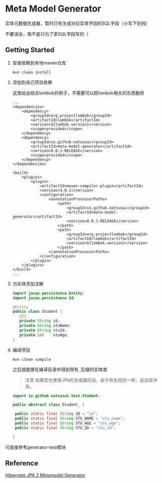 # Meta Model Generator
实体元数据生成器，暂时只有生成对应实体字段的SQL字段（小写下划线）  

不要误会，我不是只为了拿SQL字段写的（

## Getting Started
1. 安装依赖到本地maven仓库
    ```shell script
    mvn clean install
    ```
2. 添加到自己项目依赖  

    这里给出结合lombok的例子，不需要可以把lombok相关的东西删除
    ```
    ...
    <dependencies>
        <dependency>
            <groupId>org.projectlombok</groupId>
            <artifactId>lombok</artifactId>
            <version>${lombok.version}</version>
            <scope>provided</scope>
        </dependency>
        <dependency>
            <groupId>io.github.natsusai</groupId>
            <artifactId>meta-model-generator</artifactId>
            <version>0.0.1-RELEASE</version>
            <scope>provided</scope>
        </dependency>
    </dependencies>

    <build>
        <plugins>
            <plugin>
                <artifactId>maven-compiler-plugin</artifactId>
                <version>3.8.1</version>
                <configuration>
                    <annotationProcessorPaths>
                        <path>
                            <groupId>io.github.natsusai</groupId>
                            <artifactId>meta-model-generator</artifactId>
                            <version>0.0.1-RELEASE</version>
                        </path>
                        <path>
                            <groupId>org.projectlombok</groupId>
                            <artifactId>lombok</artifactId>
                            <version>${lombok.version}</version>
                        </path>
                    </annotationProcessorPaths>
                </configuration>
            </plugin>
        </plugins>
    </build>
    ...
    ````
3. 为实体添加注解
    ```java
    import javax.persistence.Entity;
    import javax.persistence.Id;
    
    @Entity
    public class Student {
       @Id
       private String id;
       private String stuName;
       private String stuId;
       private int    stuAge;
    }
    ```
4. 编译项目
    ```shell script
    mvn clean compile 
    ```
    之后就能够在编译目录中得到带有`_`后缀的实体类
    > 注意
    > 如果您也使用JPA的生成器的话，由于命名规则一样，会出现冲突。
    ```java
    import io.github.natsusai.test.Student;
    
    public abstract class Student_ {
    
     public static final String ID = "id";
     public static final String STU_NAME = "stu_name";
     public static final String STU_AGE = "stu_age";
     public static final String STU_ID = "stu_id";
    
    }
    ```
可直接参考generator-test模块  

## Reference
[Hibernate JPA 2 Metamodel Generator](https://github.com/hibernate/hibernate-orm/tree/master/tooling/metamodel-generator)  